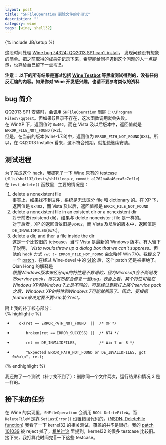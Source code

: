 ```yaml
---
layout: post
title: "SHFileOperation 删除文件的小测试"
description: ""
category: wine 
tags: [wine, shell32]
---
```

{% include JB/setup %}

这段时间处理 [Wine bug 34324: QQ2013 SP1 can't install][34324]， 发现问题没有想象的简单。把之前取得的成果先记录下来，希望能给同样遇到这个问题的人一点提示，也算给自己留下一点笔记。

**注意： 以下的所有结果是通过包括 [Wine Testbot][bot] 等黑箱测试得到的，没有任何反汇编的内容。如果你对 Wine 开发感兴趣，也请不要参考类似的资料**

bug 简介
---
QQ2013 SP1 安装时，会调用 `SHFileOperation` 删除 `C:\\Program Files\\qqtest`。但如果该目录不存在，这次函数调用就会失败。  
在 WinXP 下，返回值时 `0x402`。而在 Vista 及以后版本中，返回值就是 `ERROR_FILE_NOT_FOUND` (`0x2`)。  
但是，在当前的版本(wine-1.7.8)中，返回值为 `ERROR_PATH_NOT_FOUND`(`0X3`)。所以，在 QQ2013 Installer 看来，这不符合预期，就拒绝继续安装。

测试进程
---
为了完成这个 hack，我研究了一下 Wine 原有的 testcase (`dlls/shell32/tests/shlfileop.c`, `commit a1762ba8a46eca5c7ef1e`)  
在 `test_delete()` 函数里，主要的情况是：  
1. delete a nonexistent file  
事实上，如果找不到文件，系统是无法区分 file 和 dictionary 的。在 XP 下，返回值是 `0x402`，而 Vista 及以后，返回值都是 `ERROR_FILE_NOT_FOUND`  
2. delete a nonexistent file in an existent dir or a nonexistent dir  
对于前者(existend dir)，结果与 delete nonexistent file 是一样的。  
对于后者，XP 的返回值依旧是`0x402`，而 Vista 及以后的版本中，返回值是 `DE_INVALIDFILES`(`0x7c`)。  
3. delete a dir, and then a file inside the dir  
这是一个比较旧的 tetscase，当时 Vista 是最新的 Windows 版本。有人留下了说明， *Vista would throw up a dialog box that we can't suppress*。但他的 hack 方式 `ret != ERROR_FILE_NOT_FOUND` 会忽略掉 Win 7/8。我提交了一个 [patch](http://source.winehq.org/patches/data/100895)，在经过 Wine-devel 中的 [讨论](http://www.winehq.org/pipermail/wine-devel/2013-December/102211.html) 后，这个 patch 还是被拒绝了。Qian Hong 的解释是：  
*根据Windows版本来区分api的特性是不靠谱的，因为Microsoft会不断地发布service pack，每次发布都会修复一些bug，表面上看，某个特性可能在Windows XP和Windows 7上是不同的，可是经过更新打上某个service pack之后，Windows XP的特性和Windows 7可能就相同了。因此，要根据feature来决定要不要skip某个test。*

附上我的补丁核心部分：  
{% highlight c %}
+        ok(ret == ERROR_PATH_NOT_FOUND  ||  /* XP */
+           broken(ret == ERROR_SUCCESS) ||  /* NT4 */
+           ret == DE_INVALIDFILES,          /* Win 7 or 8 */
+           "Expected ERROR_PATH_NOT_FOUND or DE_INVALIDFILES, got 0x%x\n", ret);
{% endhighlight %}

我还做了一个测试（补丁找不到了）：删除同一个文件两次，运行结果和情况 3 是一样的。

接下来的任务
--
在 Wine 的实现里，`SHFileOperation` 会调用 `BOOL DeleteFileW`。而 `DeleteFileW` 是靠 `SetLastError()` 设置错误代码的。([MSDN: DeleteFile function][MSDN]) 我看了一下 kernel32 的相关测试，覆盖的并不是很好。我的 [patch 101039][101039] 被 reject 掉了，[相关讨论](http://www.winehq.org/pipermail/wine-devel/2013-December/102265.html) 里提到，kernel32 的很多 testcase 比较旧。接下来，我打算花时间完善一下这些 testcase。



[MSDN]: http://msdn.microsoft.com/en-us/library/windows/desktop/aa363915%28v=vs.85%29.aspx
[101039]: http://source.winehq.org/patches/data/101039
[34324]: http://bugs.winehq.org/show_bug.cgi?id=34324
[bot]: http://wiki.winehq.org/WineTestBot

